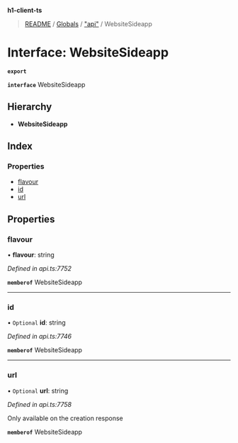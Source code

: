 **h1-client-ts**

> [README](../README.md) / [Globals](../globals.md) / ["api"](../modules/_api_.md) / WebsiteSideapp

# Interface: WebsiteSideapp

**`export`** 

**`interface`** WebsiteSideapp

## Hierarchy

* **WebsiteSideapp**

## Index

### Properties

* [flavour](_api_.websitesideapp.md#flavour)
* [id](_api_.websitesideapp.md#id)
* [url](_api_.websitesideapp.md#url)

## Properties

### flavour

•  **flavour**: string

*Defined in api.ts:7752*

**`memberof`** WebsiteSideapp

___

### id

• `Optional` **id**: string

*Defined in api.ts:7746*

**`memberof`** WebsiteSideapp

___

### url

• `Optional` **url**: string

*Defined in api.ts:7758*

Only available on the creation response

**`memberof`** WebsiteSideapp
